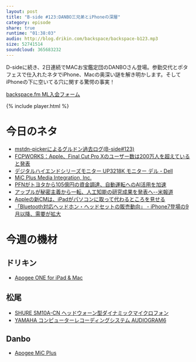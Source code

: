 ```yaml
---
layout: post
title: "B-side #123:DANBO三兄弟とiPhoneの深層"
category: episode
share: true
runtime: "01:38:03"
audio: http://blog.drikin.com/backspace/backspace-b123.mp3
size: 52741514
soundcloud: 365683232
---
```


D-sideに続き、2日連続でMACお宝鑑定団のDANBOさん登場。参勤交代とポタフェスで仕入れたネタでiPhone、Macの奥深い謎を解き明かします。そしてiPhoneの下に空いてる穴に関する驚愕の事実！

[backspace.fm ML入会フォーム](http://backspace.us11.list-manage.com/subscribe?u=09c933bd3997c1d16dbed156a&id=84b6529b91)

{% include player.html %}

# 今日のネタ

* [mstdn-pickerによるグルドン過去ログ(B-side#123)](https://rbtnn.github.io/mstdn-picker/?instance=mstdn.guru&since_id=99204564220110860&max_id=99204980813612069)
* [FCPWORKS：Apple、Final Cut Pro Xのユーザー数は200万人を超えていると発表](http://www.macotakara.jp/blog/news/entry-32365.html)
* [デジタルハイエンドシリーズモニター UP3218K モニター デル - Dell](https://www.google.co.jp/url?sa=t&rct=j&q=&esrc=s&source=web&cd=1&cad=rja&uact=8&ved=0ahUKEwjl0dn7o5jYAhVHfLwKHaZoC6cQFghCMAA&url=http%3A%2F%2Faccessories.apj.dell.com%2Fsna%2Fproductdetail.aspx%3Fc%3Djp%26l%3Dja%26s%3Dbsd%26cs%3Djpbsd1%26sku%3D210-AMFL&usg=AOvVaw2oFgFVk3wzRu6r7S5n9aX5)
* [MiC Plus Media Integration, Inc.](https://www.google.co.jp/url?sa=t&rct=j&q=&esrc=s&source=web&cd=1&cad=rja&uact=8&ved=0ahUKEwixzuXbpJjYAhUIa7wKHSnvBacQFggrMAA&url=http%3A%2F%2Fwww.minet.jp%2Fbrand%2Fapogee%2Fmic-plus%2F&usg=AOvVaw3cqg3o-XFBG8ouTQUMh4wH)
* [PFNがトヨタから105億円の資金調達、自動運転へのAI活用を加速](http://itpro.nikkeibp.co.jp/atcl/news/17/080402063/?rt=nocnt)
* [アップルが秘密主義から一転、人工知能の研究成果を発表へ--米報道](https://japan.cnet.com/article/35093382/)
* [Appleの新CMは、iPadがパソコンに取って代わるところを見せる](http://jp.techcrunch.com/2017/11/17/2017-11-16-apples-new-ad-shows-how-ipads-are-going-to-replace-laptops-https-www-youtube-com-embed-sqb2njhjhvy/)
* [「Bluetooth対応ヘッドホン・ヘッドセットの販売動向」 - iPhone7登場の9月以降、需要が拡大](http://www.gfk.com/jp/insights/press-release/1722bluetoothheadphones/)

# 今週の機材

## ドリキン
* [Apogee ONE for iPad & Mac](http://amzn.to/2BVBNDj)

## 松尾
* [SHURE  SM10A-CN ヘッドウォーン型ダイナミックマイクロフォン](http://amzn.to/1LXIGkV) 
* [YAMAHA コンピューターレコーディングシステム AUDIOGRAM6](http://amzn.to/1Rsyq5W)

## Danbo
* [Apogee MiC Plus](http://www.apogeedigital.jp/product/mic-plus)
